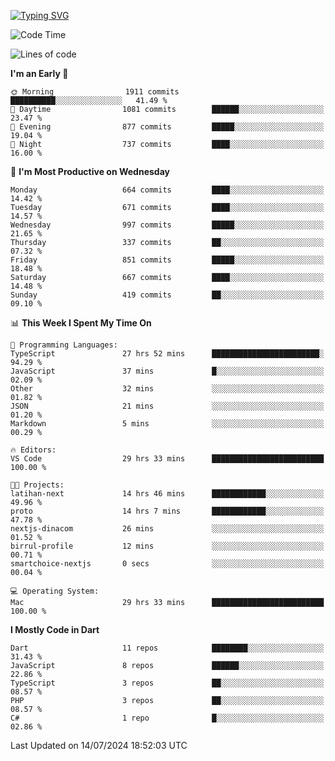 
<a href="https://git.io/typing-svg"><img src="https://readme-typing-svg.demolab.com?font=Source+Code+Pro&pause=1000&random=false&width=435&lines=Hey+%F0%9F%A5%B6+iam+Yaskraz" alt="Typing SVG" /></a>
<!--START_SECTION:waka-->
![Code Time](http://img.shields.io/badge/Code%20Time-300%20hrs%2019%20mins-blue)

![Lines of code](https://img.shields.io/badge/From%20Hello%20World%20I%27ve%20Written-2.0%20million%20lines%20of%20code-blue)

**I'm an Early 🐤** 

```text
🌞 Morning                1911 commits        ██████████░░░░░░░░░░░░░░░   41.49 % 
🌆 Daytime                1081 commits        ██████░░░░░░░░░░░░░░░░░░░   23.47 % 
🌃 Evening                877 commits         █████░░░░░░░░░░░░░░░░░░░░   19.04 % 
🌙 Night                  737 commits         ████░░░░░░░░░░░░░░░░░░░░░   16.00 % 
```
📅 **I'm Most Productive on Wednesday** 

```text
Monday                   664 commits         ████░░░░░░░░░░░░░░░░░░░░░   14.42 % 
Tuesday                  671 commits         ████░░░░░░░░░░░░░░░░░░░░░   14.57 % 
Wednesday                997 commits         █████░░░░░░░░░░░░░░░░░░░░   21.65 % 
Thursday                 337 commits         ██░░░░░░░░░░░░░░░░░░░░░░░   07.32 % 
Friday                   851 commits         █████░░░░░░░░░░░░░░░░░░░░   18.48 % 
Saturday                 667 commits         ████░░░░░░░░░░░░░░░░░░░░░   14.48 % 
Sunday                   419 commits         ██░░░░░░░░░░░░░░░░░░░░░░░   09.10 % 
```


📊 **This Week I Spent My Time On** 

```text
💬 Programming Languages: 
TypeScript               27 hrs 52 mins      ████████████████████████░   94.29 % 
JavaScript               37 mins             █░░░░░░░░░░░░░░░░░░░░░░░░   02.09 % 
Other                    32 mins             ░░░░░░░░░░░░░░░░░░░░░░░░░   01.82 % 
JSON                     21 mins             ░░░░░░░░░░░░░░░░░░░░░░░░░   01.20 % 
Markdown                 5 mins              ░░░░░░░░░░░░░░░░░░░░░░░░░   00.29 % 

🔥 Editors: 
VS Code                  29 hrs 33 mins      █████████████████████████   100.00 % 

🐱‍💻 Projects: 
latihan-next             14 hrs 46 mins      ████████████░░░░░░░░░░░░░   49.96 % 
proto                    14 hrs 7 mins       ████████████░░░░░░░░░░░░░   47.78 % 
nextjs-dinacom           26 mins             ░░░░░░░░░░░░░░░░░░░░░░░░░   01.52 % 
birrul-profile           12 mins             ░░░░░░░░░░░░░░░░░░░░░░░░░   00.71 % 
smartchoice-nextjs       0 secs              ░░░░░░░░░░░░░░░░░░░░░░░░░   00.04 % 

💻 Operating System: 
Mac                      29 hrs 33 mins      █████████████████████████   100.00 % 
```

**I Mostly Code in Dart** 

```text
Dart                     11 repos            ████████░░░░░░░░░░░░░░░░░   31.43 % 
JavaScript               8 repos             ██████░░░░░░░░░░░░░░░░░░░   22.86 % 
TypeScript               3 repos             ██░░░░░░░░░░░░░░░░░░░░░░░   08.57 % 
PHP                      3 repos             ██░░░░░░░░░░░░░░░░░░░░░░░   08.57 % 
C#                       1 repo              █░░░░░░░░░░░░░░░░░░░░░░░░   02.86 % 
```




 Last Updated on 14/07/2024 18:52:03 UTC
<!--END_SECTION:waka-->
